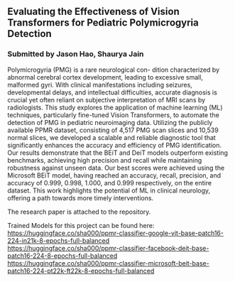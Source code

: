 ## Evaluating the Effectiveness of Vision Transformers for Pediatric Polymicrogyria Detection

### Submitted by Jason Hao, Shaurya Jain

Polymicrogyria (PMG) is a rare neurological con-
dition characterized by abnormal cerebral cortex development,
leading to excessive small, malformed gyri. With clinical manifestations including seizures, developmental delays, and intellectual
difficulties, accurate diagnosis is crucial yet often reliant on
subjective interpretation of MRI scans by radiologists. This study
explores the application of machine learning (ML) techniques,
particularly fine-tuned Vision Transformers, to automate the
detection of PMG in pediatric neuroimaging data. Utilizing the
publicly available PPMR dataset, consisting of 4,517 PMG scan
slices and 10,539 normal slices, we developed a scalable and
reliable diagnostic tool that significantly enhances the accuracy
and efficiency of PMG identification. Our results demonstrate
that the BEiT and DeiT models outperform existing benchmarks,
achieving high precision and recall while maintaining robustness
against unseen data. Our best scores were achieved using the Microsoft BEiT model, having reached an accuracy, recall, precision,
and accuracy of 0.999, 0.998, 1.000, and 0.999 respectively, on the
entire dataset. This work highlights the potential of ML in clinical
neurology, offering a path towards more timely interventions. <br>

The research paper is attached to the repository. <br>

Trained Models for this project can be found here:<br />
https://huggingface.co/sha000/ppmr-classifier-google-vit-base-patch16-224-in21k-8-epochs-full-balanced<br />
https://huggingface.co/sha000/ppmr-classifier-facebook-deit-base-patch16-224-8-epochs-full-balanced<br />
https://huggingface.co/sha000/ppmr-classifier-microsoft-beit-base-patch16-224-pt22k-ft22k-8-epochs-full-balanced
